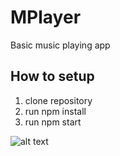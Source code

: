 # MPlayer
Basic music playing app

## How to setup
1. clone repository
2. run npm install 
3. run npm start

![alt text](![image](https://user-images.githubusercontent.com/88730475/174505719-0b437519-b071-4764-9d7c-cbf0e5e132d8.png))

